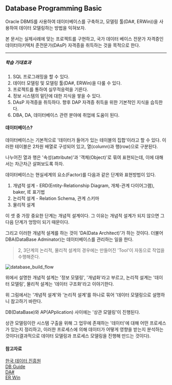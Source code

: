 ## Database Programming Basic

Oracle DBMS를 사용하여 데이터베이스를 구축하고, 모델링 툴(DA#, ERWin))을 사용하여 데이터 모델링하는 방법을 익혀보자.  

본 문서는 실제사례에 맞는 프로젝트를 구현하고, 국가 데이터 베이스 전문가 자격증인 데이터아키텍처 준전문가(DAsP) 자격증을 취득하는 것을 목적으로 한다.  

---

##### 학습 기대효과  

1. SQL 프로그래밍을 할 수 있다.  
2. 데이터 모델링 및 모델링 툴(DA#, ERWin)을 다룰 수 있다.  
3. 프로젝트를 통하여 실무적응력을 기른다.  
4. 정보 시스템의 밑단에 대한 지식을 쌓을 수 있다.  
5. DAsP 자격증을 취득하다. 향후 DAP 자격증 취득을 위한 기본적인 지식을 습득한다.  
6. DBA, DA, 데이터베이스 관련 분야에 취업에 도움이 된다.  

#### 데이터베이스?

데이터베이스는 기본적으로 '데이터가 들어가 있는 테이블의 집합'이라고 할 수 있다. 이러한 테이블은 2차원 배열로 구성되어 있고, 열(column)과 행(row)으로 구분된다.  

나누어진 열과 행은 '속성(attribute)'과 '객체(Object)'로 묶여 표현되는데, 이에 대해서는 차근차근 살펴보도록 하자.  

데이터베이스는 현실세계의 요소(Factor)를 다음과 같은 단계와 표현방법이 있다.  

1. 개념적 설계 - ERD(Entity-Relationship Diagram, 개체-관계 다이어그램), baker, IE 표기법  
2. 논리적 설계 - Relation Schema, 관계 스키마  
3. 물리적 설계  

이 셋 중 가장 중요한 단계는 개념적 설계이다. 그 이유는 개념적 설계가 되지 않으면 그 다음 단계가 엉망이 되기 때문이다.  

그리고 이러한 개념적 설계를 하는 것이 'DA(Data Architect)'가 하는 것이다. 더불어 DBA(DataBase Adminator)는 데이터베이스를 관리하는 일을 한다.  

> 2, 3단계의 논리적, 물리적 설계의 경우에는 만들어진 'Tool'이 자동으로 작업을 수행해준다.  

![database_build_flow](https://raw.githubusercontent.com/rjs1197/rjs1197.github.io/master/img/database_programming/database_build_flow.jpg)  

위에서 설명한 개념적 설계는 '정보 모델링', '개념화'라고 부르고, 논리적 설계는 '데이터 모델링', 물리적 설계는 '데이터 구조화'라고 이야기한다.  

위 그림에서는 '개념적 설계'와 '논리적 설계'를 하나로 묶어 '데이터 모델링으로 설명하니 참고하기 바란다.  

DB(DataBase)와 AP(APplication) 사이에는 '상관 모델링'이 진행된다.  

상관 모델링이란 시스템 구출을 위해 그 업무에 존재하는 '데이터'에 대해 어떤 프로세스가 있는지 정리하고, 이러한 프로세스에 의해 데이터가 어떻게 영향을 받는지 분석하는 것이다(결과적으로 데이터 모델링과 프로세스 모델링을 진행해 만드는 것이다).  

#### 참고자료  

[한국 데이터 진흥원](kttp://www.kdb.or.kr)  
[DB Guide](http://dasp.dbguide.net)  
[DA#](http://www.dator.co.kr)  
[ER Win](http://www.genesis.co.kr)  

